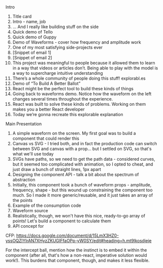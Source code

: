 Intro

1.  Title card
2.  Intro - name, job
3.  … And I really like building stuff on the side
4.  Quick demo of Tello
5.  Quick demo of Guppy
6.  Demo of Waveforms - cover how frequency and amplitude work
7.  One of my most satisfying side-projects ever
8.  [Snippet of email 1]
9.  [Snippet of email 2]
10. This project was meaningful to people because it allowed them to learn in a way that videos or articles don’t. Being able to play with the model is a way to supercharge intuitive understanding
11. There’s a whole community of people doing this stuff! explorabl.es
12. Demo of “To Build A Better Ballot”
13. React might be the perfect tool to build these kinds of things
14. Going back to waveforms demo. Notice how the waveform on the left changes several times throughout the experience.
15. React was built to solve these kinds of problems. Working on them makes you a better React developer
16. Today we’re gonna recreate this explorable explanation

Main Presentation

1.  A simple waveform on the screen. My first goal was to build a component that could render this
2.  Canvas vs SVG - I tried both, and in fact the production code can switch between SVG and canvas with a prop... but I settled on SVG, so that's what we'll use today
3.  SVGs have paths, so we need to get the path data - considered curves, but it seemed too complicated with animation, so I opted to cheat, and just draw a bunch of straight lines, 1px apart
4.  Designing the component API - talk a bit about the spectrum of abstraction
5.  Initially, this component took a bunch of waveform props - amplitude, frequency, shape - but this wound up constraining the component too much. So I made it more generic/reusable, and it just takes an array of the points
6.  Example of the consumption code
7.  Waveform source
8.  Realistically, though, we won't have this nice, ready-to-go array of points! Let's build a component to calculate them
9.  API concept for <WaveformCalculator>

CFP: https://docs.google.com/document/d/15LmX3HZ0-yssOQZlYIrAN7XHyzZKUGIFfaOPp-yW0SY/edit#heading=h.mt9lkosdjeje

For the intercept ball, mention how the instinct is to embed it within the <Waveform> component (after all, that's how a non-react, imperative solution would work!). This burdens that component, though, and makes it less flexible.

